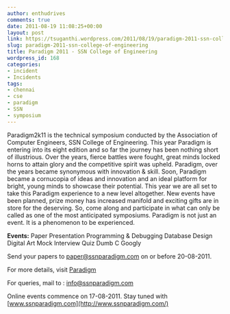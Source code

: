 ```yaml
---
author: enthudrives
comments: true
date: 2011-08-19 11:08:25+00:00
layout: post
link: https://tsuganthi.wordpress.com/2011/08/19/paradigm-2011-ssn-college-of-engineering/
slug: paradigm-2011-ssn-college-of-engineering
title: Paradigm 2011 - SSN College of Engineering
wordpress_id: 168
categories:
- incident
- Incidents
tags:
- chennai
- cse
- paradigm
- SSN
- symposium
---
```


Paradigm2k11 is the technical symposium conducted by the Association of Computer Engineers, SSN College of Engineering. This year Paradigm is entering into its eight edition and so far the journey has been nothing short of illustrious. Over the years, fierce battles were fought, great minds locked horns to attain glory and the competitive spirit was upheld. Paradigm, over the years became synonymous with innovation & skill. Soon, Paradigm became a cornucopia of ideas and innovation and an ideal platform for bright, young minds to showcase their potential. This year we are all set to take this Paradigm experience to a new level altogether. New events have been planned, prize money has increased manifold and exciting gifts are in store for the deserving. So, come along and participate in what can only be called as one of the most anticipated symposiums. Paradigm is not just an event. It is a phenomenon to be experienced.

**Events:**
Paper Presentation
Programming & Debugging
Database Design
Digital Art
Mock Interview
Quiz
Dumb C
Googly

Send your papers to [paper@ssnparadigm.com](mailto:paper@ssnparadigm.com) on or before 20-08-2011.

For more details, visit [Paradigm](http://www.ssnparadigm.com/)

For queries, mail to : [info@ssnparadigm.com](mailto:info@ssnparadigm.com)

Online events commence on 17-08-2011. Stay tuned with [www.ssnparadigm.com](http://www.ssnparadigm.com/)
